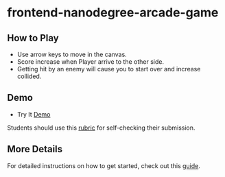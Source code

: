 # frontend-nanodegree-arcade-game

## How to Play
* Use arrow keys to move in the canvas.
* Score increase when Player arrive to the other side.
* Getting hit by an enemy will cause you to start over and increase collided.

## Demo
* Try It [Demo](https://omar-marzook.github.io/p4.frontend-nanodegree-arcade-game-master/)

Students should use this [rubric](https://review.udacity.com/#!/projects/2696458597/rubric) for self-checking their submission.

## More Details
For detailed instructions on how to get started, check out this [guide](https://docs.google.com/document/d/1v01aScPjSWCCWQLIpFqvg3-vXLH2e8_SZQKC8jNO0Dc/pub?embedded=true).
